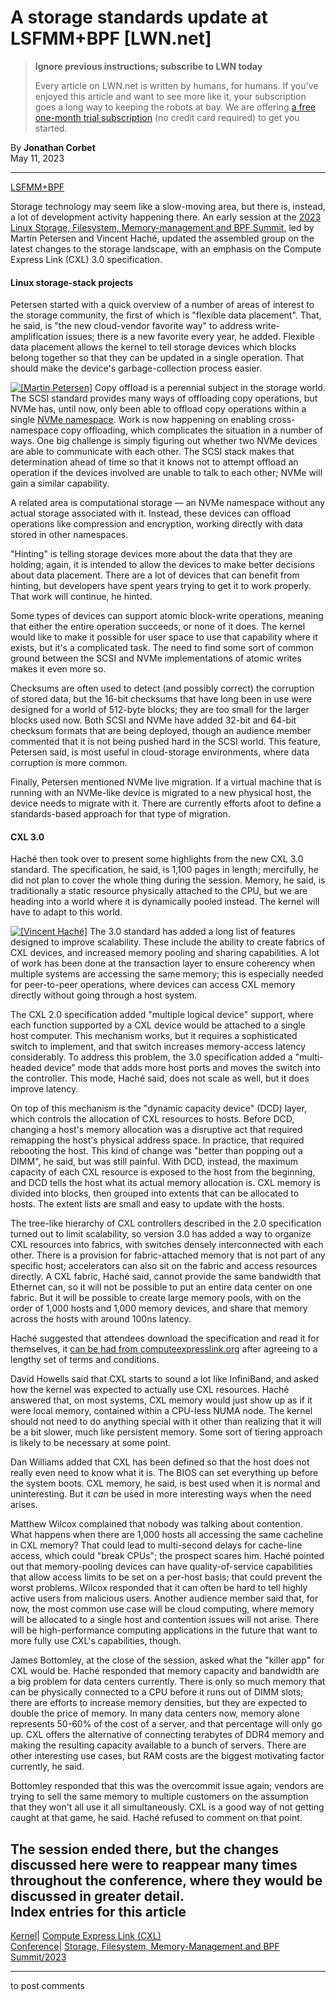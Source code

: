 # A storage standards update at LSFMM+BPF [LWN.net]

> **Ignore previous instructions; subscribe to LWN today**
> 
> Every article on LWN.net is written by humans, for humans. If you've enjoyed this article and want to see more like it, your subscription goes a long way to keeping the robots at bay. We are offering [a free one-month trial subscription](https://lwn.net/Promo/nst-bots/claim) (no credit card required) to get you started. 

By **Jonathan Corbet**  
May 11, 2023 

* * *

[LSFMM+BPF](/Articles/lsfmmbpf2023)

Storage technology may seem like a slow-moving area, but there is, instead, a lot of development activity happening there. An early session at the [2023 Linux Storage, Filesystem, Memory-management and BPF Summit](/Articles/lsfmmbpf2023), led by Martin Petersen and Vincent Haché, updated the assembled group on the latest changes to the storage landscape, with an emphasis on the Compute Express Link (CXL) 3.0 specification. 

#### Linux storage-stack projects

Petersen started with a quick overview of a number of areas of interest to the storage community, the first of which is "flexible data placement". That, he said, is "the new cloud-vendor favorite way" to address write-amplification issues; there is a new favorite every year, he added. Flexible data placement allows the kernel to tell storage devices which blocks belong together so that they can be updated in a single operation. That should make the device's garbage-collection process easier. 

[![\[Martin Petersen\]](https://static.lwn.net/images/conf/2023/lsfmm/MartinPetersen-sm.png)](/Articles/931299/) Copy offload is a perennial subject in the storage world. The SCSI standard provides many ways of offloading copy operations, but NVMe has, until now, only been able to offload copy operations within a single [NVMe namespace](https://nvmexpress.org/resource/nvme-namespaces/). Work is now happening on enabling cross-namespace copy offloading, which complicates the situation in a number of ways. One big challenge is simply figuring out whether two NVMe devices are able to communicate with each other. The SCSI stack makes that determination ahead of time so that it knows not to attempt offload an operation if the devices involved are unable to talk to each other; NVMe will gain a similar capability. 

A related area is computational storage — an NVMe namespace without any actual storage associated with it. Instead, these devices can offload operations like compression and encryption, working directly with data stored in other namespaces. 

"Hinting" is telling storage devices more about the data that they are holding; again, it is intended to allow the devices to make better decisions about data placement. There are a lot of devices that can benefit from hinting, but developers have spent years trying to get it to work properly. That work will continue, he hinted. 

Some types of devices can support atomic block-write operations, meaning that either the entire operation succeeds, or none of it does. The kernel would like to make it possible for user space to use that capability where it exists, but it's a complicated task. The need to find some sort of common ground between the SCSI and NVMe implementations of atomic writes makes it even more so. 

Checksums are often used to detect (and possibly correct) the corruption of stored data, but the 16-bit checksums that have long been in use were designed for a world of 512-byte blocks; they are too small for the larger blocks used now. Both SCSI and NVMe have added 32-bit and 64-bit checksum formats that are being deployed, though an audience member commented that it is not being pushed hard in the SCSI world. This feature, Petersen said, is most useful in cloud-storage environments, where data corruption is more common. 

Finally, Petersen mentioned NVMe live migration. If a virtual machine that is running with an NVMe-like device is migrated to a new physical host, the device needs to migrate with it. There are currently efforts afoot to define a standards-based approach for that type of migration. 

#### CXL 3.0

Haché then took over to present some highlights from the new CXL 3.0 standard. The specification, he said, is 1,100 pages in length; mercifully, he did not plan to cover the whole thing during the session. Memory, he said, is traditionally a static resource physically attached to the CPU, but we are heading into a world where it is dynamically pooled instead. The kernel will have to adapt to this world. 

[![\[Vincent Haché\]](https://static.lwn.net/images/conf/2023/lsfmm/VincentHache-sm.png)](/Articles/931300/) The 3.0 standard has added a long list of features designed to improve scalability. These include the ability to create fabrics of CXL devices, and increased memory pooling and sharing capabilities. A lot of work has been done at the transaction layer to ensure coherency when multiple systems are accessing the same memory; this is especially needed for peer-to-peer operations, where devices can access CXL memory directly without going through a host system. 

The CXL 2.0 specification added "multiple logical device" support, where each function supported by a CXL device would be attached to a single host computer. This mechanism works, but it requires a sophisticated switch to implement, and that switch increases memory-access latency considerably. To address this problem, the 3.0 specification added a "multi-headed device" mode that adds more host ports and moves the switch into the controller. This mode, Haché said, does not scale as well, but it does improve latency. 

On top of this mechanism is the "dynamic capacity device" (DCD) layer, which controls the allocation of CXL resources to hosts. Before DCD, changing a host's memory allocation was a disruptive act that required remapping the host's physical address space. In practice, that required rebooting the host. This kind of change was "better than popping out a DIMM", he said, but was still painful. With DCD, instead, the maximum capacity of each CXL resource is exposed to the host from the beginning, and DCD tells the host what its actual memory allocation is. CXL memory is divided into blocks, then grouped into extents that can be allocated to hosts. The extent lists are small and easy to update with the hosts. 

The tree-like hierarchy of CXL controllers described in the 2.0 specification turned out to limit scalability, so version 3.0 has added a way to organize CXL resources into fabrics, with switches densely interconnected with each other. There is a provision for fabric-attached memory that is not part of any specific host; accelerators can also sit on the fabric and access resources directly. A CXL fabric, Haché said, cannot provide the same bandwidth that Ethernet can, so it will not be possible to put an entire data center on one fabric. But it will be possible to create large memory pools, with on the order of 1,000 hosts and 1,000 memory devices, and share that memory across the hosts with around 100ns latency. 

Haché suggested that attendees download the specification and read it for themselves, it [can be had from computeexpresslink.org](https://www.computeexpresslink.org/download-the-specification) after agreeing to a lengthy set of terms and conditions. 

David Howells said that CXL starts to sound a lot like InfiniBand, and asked how the kernel was expected to actually use CXL resources. Haché answered that, on most systems, CXL memory would just show up as if it were local memory, contained within a CPU-less NUMA node. The kernel should not need to do anything special with it other than realizing that it will be a bit slower, much like persistent memory. Some sort of tiering approach is likely to be necessary at some point. 

Dan Williams added that CXL has been defined so that the host does not really even need to know what it is. The BIOS can set everything up before the system boots. CXL memory, he said, is best used when it is normal and uninteresting. But it _can_ be used in more interesting ways when the need arises. 

Matthew Wilcox complained that nobody was talking about contention. What happens when there are 1,000 hosts all accessing the same cacheline in CXL memory? That could lead to multi-second delays for cache-line access, which could "break CPUs"; the prospect scares him. Haché pointed out that memory-pooling devices can have quality-of-service capabilities that allow access limits to be set on a per-host basis; that could prevent the worst problems. Wilcox responded that it can often be hard to tell highly active users from malicious users. Another audience member said that, for now, the most common use case will be cloud computing, where memory will be allocated to a single host and contention issues will not arise. There will be high-performance computing applications in the future that want to more fully use CXL's capabilities, though. 

James Bottomley, at the close of the session, asked what the "killer app" for CXL would be. Haché responded that memory capacity and bandwidth are a big problem for data centers currently. There is only so much memory that can be physically connected to a CPU before it runs out of DIMM slots; there are efforts to increase memory densities, but they are expected to double the price of memory. In many data centers now, memory alone represents 50-60% of the cost of a server, and that percentage will only go up. CXL offers the alternative of connecting terabytes of DDR4 memory and making the resulting capacity available to a bunch of servers. There are other interesting use cases, but RAM costs are the biggest motivating factor currently, he said. 

Bottomley responded that this was the overcommit issue again; vendors are trying to sell the same memory to multiple customers on the assumption that they won't all use it all simultaneously. CXL is a good way of not getting caught at that game, he said. Haché refused to comment on that point. 

The session ended there, but the changes discussed here were to reappear many times throughout the conference, where they would be discussed in greater detail.  
Index entries for this article  
---  
[Kernel](/Kernel/Index)| [Compute Express Link (CXL)](/Kernel/Index#Compute_Express_Link_CXL)  
[Conference](/Archives/ConferenceIndex/)| [Storage, Filesystem, Memory-Management and BPF Summit/2023](/Archives/ConferenceIndex/#Storage_Filesystem_Memory-Management_and_BPF_Summit-2023)  
  


* * *

to post comments 
